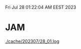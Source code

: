 Fri Jul 28 01:22:04 AM EEST 2023
# JAM
<a href='./cache/202307/28_01.log'>./cache/202307/28_01.log</a>
